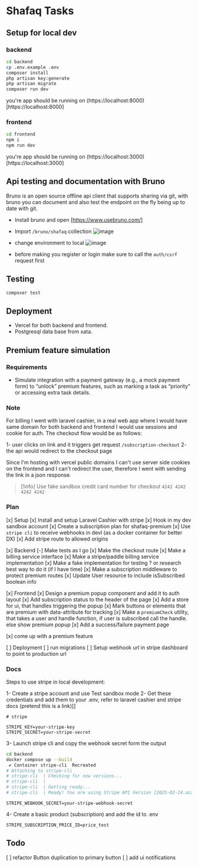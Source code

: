 # Shafaq Tasks

## Setup for local dev

### backend
```bash
cd backend
cp .env.example .env
composer install
php artisan key:generate
php artisan migrate
composer run dev
```
you're app should be running on (https://localhost:8000)[https://localhost:8000]

### frontend
```bash
cd frontend
npm i
npm run dev
```

you're app should be running on (https://localhost:3000)[https://localhost:3000]

## Api testing and documentation with Bruno
Bruno is an open source offline api client that supports sharing via git, with bruno you can document and also test the endpoint on the fly being up to date with git.

- Install bruno and open [https://www.usebruno.com/]
- Import `/bruno/shafaq` collection
![image](https://github.com/user-attachments/assets/04f77465-bb08-44c2-825f-a15dff9367f6)
- change environment to local
![image](https://github.com/user-attachments/assets/40d06d4a-d273-4837-88d4-889042177aad)

- before making you register or login make sure to call the `auth/csrf` request first

## Testing
```bash
composer test
```

## Deployment

- Vercel for both backend and frontend.
- Postgresql data base from xata.

## Premium feature simulation

### Requirements
- Simulate integration with a payment gateway (e.g., a mock payment form) to
“unlock” premium features, such as marking a task as “priority” or accessing
extra task details.

### Note
For billing I went with laravel cashier, in a real web app where I would have same domain for both backend and frontend I would use sessions and cookie for auth.
The checkout flow would be as follows:

1- user clicks on link and it triggers get request `/subscription-checkout`
2- the api would redirect to the checkout page

Since I'm hosting with vercel public domains I can't use server side cookies on the frontend and I can't redirect the user, therefore I went with sending the link in a json response.

> [!info]
> Use fake sandbox credit card number for checkout `4242 4242 4242 4242`

### Plan

[x] Setup
    [x] Install and setup Laravel Cashier with stripe
    [x] Hook in my dev sandbox account
    [x] Create a subscription plan for shafaq-premium
    [x] Use `stripe cli` to receive webhooks in devl (as a docker container for better DX)
    [x] Add stripe route to allowed origins

[x] Backend
    [-] Make tests as I go
    [x] Make the checkout route
    [x] Make a billing service interface
    [x] Make a stripe/paddle billing service implementation
    [x] Make a fake implementation for testing ? or research best way to do it (if I have time)
    [x] Make a subscription middleware to protect premium routes
    [x] Update User resource to include isSubscribed boolean info

[x] Frontend
    [x] Design a premium popup component and add it to auth layout
    [x] Add subscription status to the header of the page
    [x] Add a store for ui, that handles triggering the popup
    [x] Mark buttons or elements that are premium with data-attribute for tracking
    [x] Make a `premiumCheck` utility, that takes a user and handle function, if user is subscribed call the handle. else show premium popup
    [x] Add a success/failure payment page

[x] come up with a premium feature

[ ] Deployment
    [ ] run migrations
    [ ] Setup webhook url in stripe dashboard to point to production url

### Docs
Steps to use stripe in local development:

1- Create a stripe account and use Test sandbox mode
2- Get these credentials and add them to your .env, refer to laravel cashier and stripe docs (pretend this is a link)[]

```
# stripe

STRIPE_KEY=your-stripe-key
STRIPE_SECRET=your-stripe-secret
```

3- Launch stripe cli and copy the webhook secret form the output

```bash
cd backend
docker compose up --build
 ✔ Container stripe-cli  Recreated                                                                                                                                     0.1s
# Attaching to stripe-cli
# stripe-cli  | Checking for new versions...
# stripe-cli  |
# stripe-cli  | Getting ready...
# stripe-cli  | Ready! You are using Stripe API Version [2025-02-24.acacia]. Your webhook signing secret is whsec_***** (^C to quit)
```

```
STRIPE_WEBHOOK_SECRET=your-stripe-webhook-secret
```

4- Create a basic product (subscription) and add the id to .env

```
STRIPE_SUBSCRIPTION_PRICE_ID=price_test
```
## Todo
[ ] refactor Button duplication to primary button 
[ ] add ui notifications
